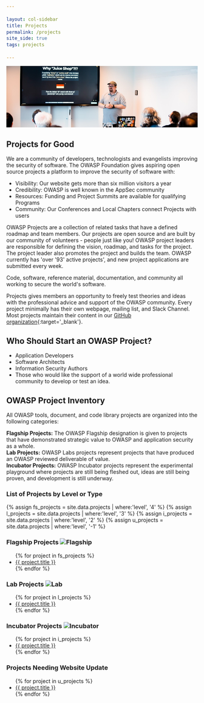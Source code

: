 ```yaml
---

layout: col-sidebar
title: Projects
permalink: /projects
site_side: true
tags: projects

---
```


<!-- rebuild 4 -->
![Global Board Class of 2019](/assets/images/web/juice-shop.png)

## Projects for Good

We are a community of developers, technologists and evangelists improving the security of software. The OWASP Foundation gives aspiring open source projects a platform to improve the security of software with:
- Visibility: Our website gets more than six million visitors a year
- Credibility: OWASP is well known in the AppSec community
- Resources: Funding and Project Summits are available for qualifying Programs
- Community: Our Conferences and Local Chapters connect Projects with users

OWASP Projects are a collection of related tasks that have a defined roadmap and team members. Our projects are open source and are built by our community of volunteers - people just like you! OWASP project leaders are responsible for defining the vision, roadmap, and tasks for the project. The project leader also promotes the project and builds the team. OWASP currently has 'over '93' active projects', and new project applications are submitted every week.

<p class="callout-mono left">Code, software, reference material, documentation, and community all working to secure the world's software.</p>

Projects gives members an opportunity to freely test theories and ideas with the professional advice and support of the OWASP community. Every project minimally has their own webpage, mailing list, and Slack Channel. Most projects maintain their content in our [GitHub organization](https://github.com/OWASP){:target='_blank'}.

## Who Should Start an OWASP Project?
- Application Developers
- Software Architects
- Information Security Authors
- Those who would like the support of a world wide professional community to develop or test an idea.

## OWASP Project Inventory
All OWASP tools, document, and code library projects are organized into the following categories:

<strong>Flagship Projects:</strong> The OWASP Flagship designation is given to projects that have demonstrated strategic value to OWASP and application security as a whole.<br>
<strong>Lab Projects:</strong> OWASP Labs projects represent projects that have produced an OWASP reviewed deliverable of value.<br>
<strong>Incubator Projects:</strong> OWASP Incubator projects represent the experimental playground where projects are still being fleshed out, ideas are still being proven, and development is still underway.

<div id='all-projects' class='projects-list'>
    <h3>List of Projects by <a id="projects-level" class='active'>Level</a> or <a id="projects-type" class='inactive'>Type</a></h3>
    <div id="project-list-level" class='project-list'>
        {% assign fs_projects = site.data.projects | where:'level', '4' %}
        {% assign l_projects = site.data.projects | where:'level', '3' %}
        {% assign i_projects = site.data.projects | where:'level', '2' %}
        {% assign u_projects = site.data.projects | where:'level', '-1' %}
        <h3>Flagship Projects <img src='https://www2.owasp.org/assets/images/common/owasp_level_flagship.svg' width='45px' alt='Flagship'></h3>
        <ul>
        {% for project in fs_projects %}
        <li><a href="{{ project.url }}">{{ project.title }}</a></li>
        {% endfor %}
        </ul>
        <h3>Lab Projects <img src='https://www2.owasp.org/assets/images/common/owasp_level_labs.svg' width='45px' alt='Lab'></h3>
        <ul>
        {% for project in l_projects %}
        <li><a href="{{ project.url }}">{{ project.title }}</a></li>
        {% endfor %}
        </ul>
        <h3>Incubator Projects <img src='https://www2.owasp.org/assets/images/common/owasp_level_incubator.svg' width='45px' alt='Incubator'></h3>
        <ul>
        {% for project in i_projects %}
        <li><a href="{{ project.url }}">{{ project.title }}</a></li>
        {% endfor %}
        </ul>
        <h3>Projects Needing Website Update</h3>
        <ul>
        {% for project in u_projects %}
        <li><a href="{{ project.url }}">{{ project.title }}</a></li>
        {% endfor %}
        </ul>
    </div>
    <div id="project-list-type" style='display:none;'>
        {% assign tool_projects = site.data.projects | where:'type', 'tool' %}
        {% assign documentation_projects = site.data.projects | where:'type', 'documentation' %}
        {% assign code_projects = site.data.projects | where:'type', 'code' %}
        {% assign other_projects = site.data.projects | where:'type', 'other' %}
        <h2>Tool Projects<i style="margin-left:12px;" class="fa fa-tools fa-lg"></i></h2>
        <ul>
        {% for project in tool_projects %}
        <li><a href="{{ project.url }}">{{ project.title }}</a></li>
        {% endfor %}
        </ul>
        <h2>Documentation Projects<i style="margin-left:12px;" class="fa fa-file-alt fa-lg"></i></h2>
        <ul> 
        {% for project in documentation_projects %}
        <li><a href="{{ project.url }}">{{ project.title }}</a></li>
        {% endfor %}
        </ul>
        <h2>Code Projects<i style="margin-left:12px;" class="fa fa-file-code fa-lg"></i></h2>
        <ul>
        {% for project in code_projects %}
        <li><a href="{{ project.url }}">{{ project.title }}</a></li>
        {% endfor %}
        </ul>
        <h2>Other Projects</h2>
        <ul>
        {% for project in other_projects %}
        <li><a href="{{ project.url }}">{{ project.title }}</a></li>
        {% endfor %}
        </ul>
    </div>
</div>
<script type="text/javascript">
    $(function(){
        $('#projects-type').click(function(){
            $('#project-list-level').hide();
            $('#project-list-type').show();
            $('#projects-level').removeClass('active');
            $('#projects-type').addClass('active');
            $('#projects-level').addClass('inactive');
            $('#projects-type').removeClass('inactive');
        });
        $('#projects-level').click(function(){
            $('#project-list-type').hide();
            $('#project-list-level').show();
            $('#projects-type').removeClass('active');
            $('#projects-level').addClass('active');
             $('#projects-level').removeClass('inactive');
            $('#projects-type').addClass('inactive');
        });
    });
</script>
